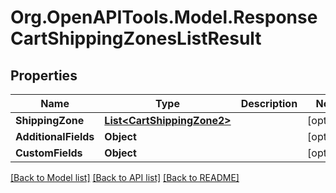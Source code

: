 # Org.OpenAPITools.Model.ResponseCartShippingZonesListResult

## Properties

Name | Type | Description | Notes
------------ | ------------- | ------------- | -------------
**ShippingZone** | [**List&lt;CartShippingZone2&gt;**](CartShippingZone2.md) |  | [optional] 
**AdditionalFields** | **Object** |  | [optional] 
**CustomFields** | **Object** |  | [optional] 

[[Back to Model list]](../README.md#documentation-for-models) [[Back to API list]](../README.md#documentation-for-api-endpoints) [[Back to README]](../README.md)

